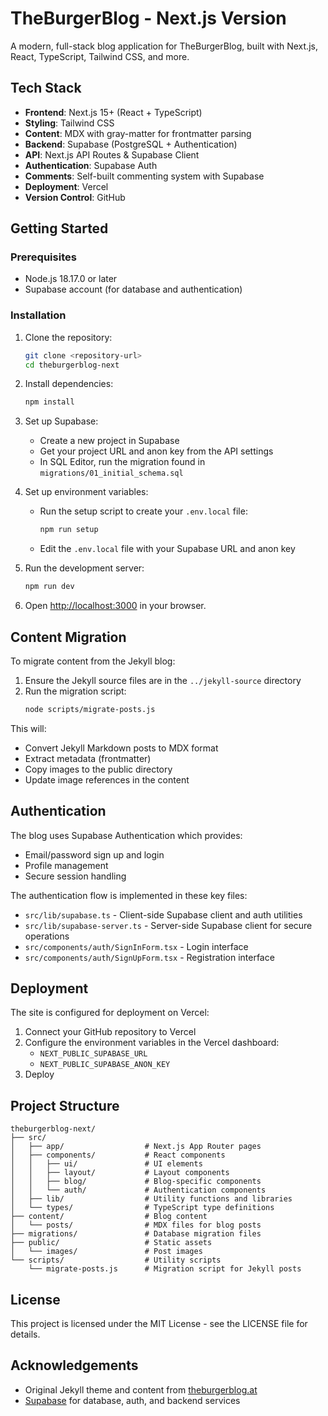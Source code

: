 # TheBurgerBlog - Next.js Version

A modern, full-stack blog application for TheBurgerBlog, built with Next.js, React, TypeScript, Tailwind CSS, and more.

## Tech Stack

- **Frontend**: Next.js 15+ (React + TypeScript)
- **Styling**: Tailwind CSS
- **Content**: MDX with gray-matter for frontmatter parsing
- **Backend**: Supabase (PostgreSQL + Authentication)
- **API**: Next.js API Routes & Supabase Client
- **Authentication**: Supabase Auth
- **Comments**: Self-built commenting system with Supabase
- **Deployment**: Vercel
- **Version Control**: GitHub

## Getting Started

### Prerequisites

- Node.js 18.17.0 or later
- Supabase account (for database and authentication)

### Installation

1. Clone the repository:
   ```bash
   git clone <repository-url>
   cd theburgerblog-next
   ```

2. Install dependencies:
   ```bash
   npm install
   ```

3. Set up Supabase:
   - Create a new project in Supabase
   - Get your project URL and anon key from the API settings
   - In SQL Editor, run the migration found in `migrations/01_initial_schema.sql`

4. Set up environment variables:
   - Run the setup script to create your `.env.local` file:
     ```bash
     npm run setup
     ```
   - Edit the `.env.local` file with your Supabase URL and anon key

5. Run the development server:
   ```bash
   npm run dev
   ```

6. Open [http://localhost:3000](http://localhost:3000) in your browser.

## Content Migration

To migrate content from the Jekyll blog:

1. Ensure the Jekyll source files are in the `../jekyll-source` directory
2. Run the migration script:
   ```bash
   node scripts/migrate-posts.js
   ```

This will:
- Convert Jekyll Markdown posts to MDX format
- Extract metadata (frontmatter)
- Copy images to the public directory
- Update image references in the content

## Authentication

The blog uses Supabase Authentication which provides:
- Email/password sign up and login
- Profile management
- Secure session handling

The authentication flow is implemented in these key files:
- `src/lib/supabase.ts` - Client-side Supabase client and auth utilities
- `src/lib/supabase-server.ts` - Server-side Supabase client for secure operations
- `src/components/auth/SignInForm.tsx` - Login interface
- `src/components/auth/SignUpForm.tsx` - Registration interface

## Deployment

The site is configured for deployment on Vercel:

1. Connect your GitHub repository to Vercel
2. Configure the environment variables in the Vercel dashboard:
   - `NEXT_PUBLIC_SUPABASE_URL`
   - `NEXT_PUBLIC_SUPABASE_ANON_KEY`
3. Deploy

## Project Structure

```
theburgerblog-next/
├── src/
│   ├── app/                  # Next.js App Router pages
│   ├── components/           # React components
│   │   ├── ui/               # UI elements
│   │   ├── layout/           # Layout components
│   │   ├── blog/             # Blog-specific components
│   │   └── auth/             # Authentication components
│   ├── lib/                  # Utility functions and libraries
│   └── types/                # TypeScript type definitions
├── content/                  # Blog content
│   └── posts/                # MDX files for blog posts
├── migrations/               # Database migration files
├── public/                   # Static assets
│   └── images/               # Post images
└── scripts/                  # Utility scripts
    └── migrate-posts.js      # Migration script for Jekyll posts
```

## License

This project is licensed under the MIT License - see the LICENSE file for details.

## Acknowledgements

- Original Jekyll theme and content from [theburgerblog.at](https://theburgerblog.at)
- [Supabase](https://supabase.io) for database, auth, and backend services
